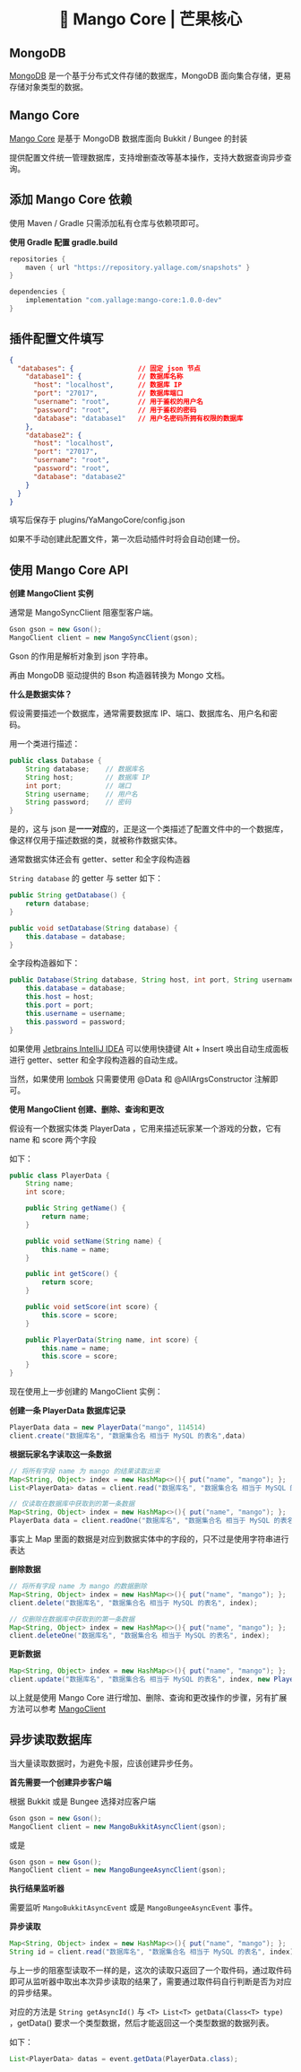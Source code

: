 <h1 align="center">🥭 Mango Core | 芒果核心</h1>

## MongoDB

[MongoDB](https://www.mongodb.com/) 是一个基于分布式文件存储的数据库，MongoDB 面向集合存储，更易存储对象类型的数据。



## Mango Core

[Mango Core](https://github.com/Yallage/mango-core) 是基于 MongoDB 数据库面向 Bukkit / Bungee 的封装

提供配置文件统一管理数据库，支持增删查改等基本操作，支持大数据查询异步查询。



## 添加 Mango Core 依赖

使用 Maven / Gradle 只需添加私有仓库与依赖项即可。

**使用 Gradle 配置 gradle.build**

```groovy
repositories {
	maven { url "https://repository.yallage.com/snapshots" }
}
```

```groovy
dependencies {
	implementation "com.yallage:mango-core:1.0.0-dev"
}
```



## 插件配置文件填写

```json
{
  "databases": { 				// 固定 json 节点
    "database1": { 				// 数据库名称
      "host": "localhost",		// 数据库 IP
      "port": "27017",			// 数据库端口
      "username": "root",		// 用于鉴权的用户名
      "password": "root",		// 用于鉴权的密码
      "database": "database1" 	// 用户名密码所拥有权限的数据库
    },
    "database2": {
      "host": "localhost",
      "port": "27017",
      "username": "root",
      "password": "root",
      "database": "database2"
    }
  }
}
```

填写后保存于 plugins/YaMangoCore/config.json

如果不手动创建此配置文件，第一次启动插件时将会自动创建一份。



## 使用 Mango Core API

**创建 MangoClient 实例**

通常是 MangoSyncClient 阻塞型客户端。

```java
Gson gson = new Gson();
MangoClient client = new MangoSyncClient(gson);
```

Gson 的作用是解析对象到 json 字符串。

再由 MongoDB 驱动提供的 Bson 构造器转换为 Mongo 文档。



**什么是数据实体？**

假设需要描述一个数据库，通常需要数据库 IP、端口、数据库名、用户名和密码。

用一个类进行描述：

```java
public class Database {
    String database;	// 数据库名
    String host;		// 数据库 IP
    int port;			// 端口
    String username;	// 用户名
    String password;	// 密码
}
```

是的，这与 json 是**一一对应**的，正是这一个类描述了配置文件中的一个数据库，像这样仅用于描述数据的类，就被称作数据实体。

通常数据实体还会有 getter、setter 和全字段构造器

`String database` 的 getter 与 setter 如下：

```java
public String getDatabase() {
	return database;
}

public void setDatabase(String database) {
	this.database = database;
}
```

全字段构造器如下：

```java
public Database(String database, String host, int port, String username, String password) {
    this.database = database;
    this.host = host;
    this.port = port;
    this.username = username;
    this.password = password;
}
```

如果使用 [Jetbrains IntelliJ IDEA](https://www.jetbrains.com/idea/) 可以使用快捷键 Alt + Insert 唤出自动生成面板进行 getter、setter 和全字段构造器的自动生成。

当然，如果使用 [lombok](https://projectlombok.org/) 只需要使用 @Data 和 @AllArgsConstructor 注解即可。



**使用 MangoClient 创建、删除、查询和更改**

假设有一个数据实体类 PlayerData ，它用来描述玩家某一个游戏的分数，它有 name 和 score 两个字段

如下：

```java
public class PlayerData {
    String name;
    int score;

    public String getName() {
        return name;
    }

    public void setName(String name) {
        this.name = name;
    }

    public int getScore() {
        return score;
    }

    public void setScore(int score) {
        this.score = score;
    }

    public PlayerData(String name, int score) {
        this.name = name;
        this.score = score;
    }
}
```



现在使用上一步创建的 MangoClient 实例：

**创建一条 PlayerData 数据库记录**

```java
PlayerData data = new PlayerData("mango", 114514)
client.create("数据库名", "数据集合名 相当于 MySQL 的表名",data)
```



**根据玩家名字读取这一条数据**

```java
// 将所有字段 name 为 mango 的结果读取出来
Map<String, Object> index = new HashMap<>(){ put("name", "mango"); };
List<PlayerData> datas = client.read("数据库名", "数据集合名 相当于 MySQL 的表名", index, PlayerData.class);

// 仅读取在数据库中获取到的第一条数据
Map<String, Object> index = new HashMap<>(){ put("name", "mango"); };
PlayerData data = client.readOne("数据库名", "数据集合名 相当于 MySQL 的表名", index, PlayerData.class);
```

事实上 Map 里面的数据是对应到数据实体中的字段的，只不过是使用字符串进行表达



**删除数据**

```java
// 将所有字段 name 为 mango 的数据删除
Map<String, Object> index = new HashMap<>(){ put("name", "mango"); };
client.delete("数据库名", "数据集合名 相当于 MySQL 的表名", index);

// 仅删除在数据库中获取到的第一条数据
Map<String, Object> index = new HashMap<>(){ put("name", "mango"); };
client.deleteOne("数据库名", "数据集合名 相当于 MySQL 的表名", index);
```



**更新数据**

```java
Map<String, Object> index = new HashMap<>(){ put("name", "mango"); };
client.update("数据库名", "数据集合名 相当于 MySQL 的表名", index, new PlayerData("mango", 1919810));
```



以上就是使用 Mango Core 进行增加、删除、查询和更改操作的步骤，另有扩展方法可以参考 [MangoClient](https://github.com/Yallage/mango-core/blob/main/src/main/java/com/yallage/mango/core/interfaces/MangoClient.java)



## 异步读取数据库

当大量读取数据时，为避免卡服，应该创建异步任务。

**首先需要一个创建异步客户端**

根据 Bukkit 或是 Bungee 选择对应客户端

```java
Gson gson = new Gson();
MangoClient client = new MangoBukkitAsyncClient(gson);
```

或是

```java
Gson gson = new Gson();
MangoClient client = new MangoBungeeAsyncClient(gson);
```



**执行结果监听器**

需要监听 `MangoBukkitAsyncEvent` 或是 `MangoBungeeAsyncEvent` 事件。



**异步读取**

```java
Map<String, Object> index = new HashMap<>(){ put("name", "mango"); };
String id = client.read("数据库名", "数据集合名 相当于 MySQL 的表名", index);
```

与上一步的阻塞型读取不一样的是，这次的读取只返回了一个取件码，通过取件码即可从监听器中取出本次异步读取的结果了，需要通过取件码自行判断是否为对应的异步结果。

对应的方法是 `String getAsyncId()` 与 `<T> List<T> getData(Class<T> type)` ，getData() 要求一个类型数据，然后才能返回这一个类型数据的数据列表。

如下：

```java
List<PlayerData> datas = event.getData(PlayerData.class);
```


